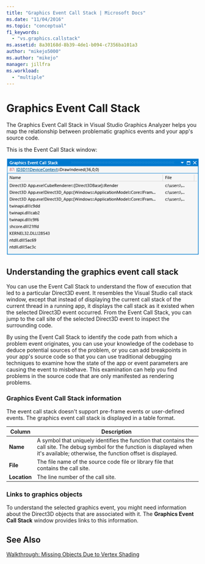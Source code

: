 ```yaml
---
title: "Graphics Event Call Stack | Microsoft Docs"
ms.date: "11/04/2016"
ms.topic: "conceptual"
f1_keywords:
  - "vs.graphics.callstack"
ms.assetid: 8a30168d-8b39-4de1-b094-c7356ba101a3
author: "mikejo5000"
ms.author: "mikejo"
manager: jillfra
ms.workload:
  - "multiple"
---
```

# Graphics Event Call Stack
The Graphics Event Call Stack in Visual Studio Graphics Analyzer helps you map the relationship between problematic graphics events and your app's source code.

 This is the Event Call Stack window:

 ![The call stack preceding a DrawIndexed event.](media/gfx_diag_demo_graphics_event_call_stack_orientation.png "gfx_diag_demo_graphics_event_call_stack_orientation")

## Understanding the graphics event call stack
 You can use the Event Call Stack to understand the flow of execution that led to a particular Direct3D event. It resembles the Visual Studio call stack window, except that instead of displaying the current call stack of the current thread in a running app, it displays the call stack as it existed when the selected Direct3D event occurred. From the Event Call Stack, you can jump to the call site of the selected Direct3D event to inspect the surrounding code.

 By using the Event Call Stack to identify the code path from which a problem event originates, you can use your knowledge of the codebase to deduce potential sources of the problem, or you can add breakpoints in your app's source code so that you can use traditional debugging techniques to examine how the state of the app or event parameters are causing the event to misbehave. This examination can help you find problems in the source code that are only manifested as rendering problems.

### Graphics Event Call Stack information
 The event call stack doesn't support pre-frame events or user-defined events. The graphics event call stack is displayed in a table format.

|Column|Description|
|------------|-----------------|
|**Name**|A symbol that uniquely identifies the function that contains the call site. The debug symbol for the function is displayed when it's available; otherwise, the function offset is displayed.|
|**File**|The file name of the source code file or library file that contains the call site.|
|**Location**|The line number of the call site.|

### Links to graphics objects
 To understand the selected graphics event, you might need information about the Direct3D objects that are associated with it. The **Graphics Event Call Stack** window provides links to this information.

## See Also
 [Walkthrough: Missing Objects Due to Vertex Shading](walkthrough-missing-objects-due-to-vertex-shading.md)